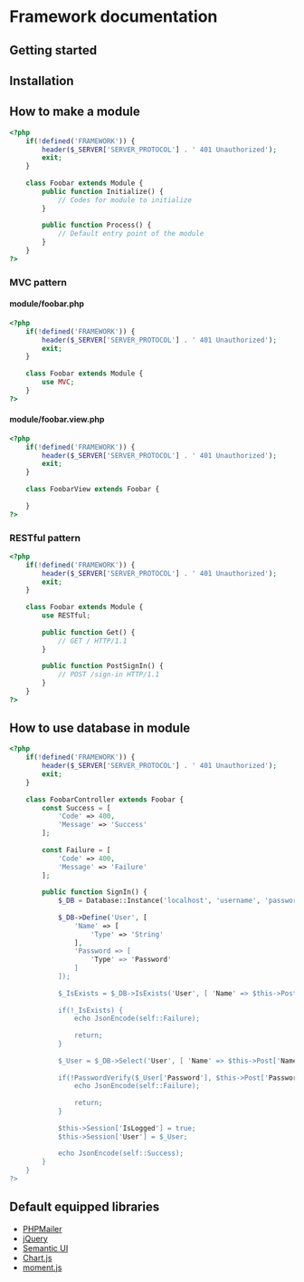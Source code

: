 # Framework documentation

## Getting started

## Installation

## How to make a module
```php
<?php
    if(!defined('FRAMEWORK')) {
        header($_SERVER['SERVER_PROTOCOL'] . ' 401 Unauthorized');
        exit;
    }
    
    class Foobar extends Module {
        public function Initialize() {
            // Codes for module to initialize
        }
        
        public function Process() {
            // Default entry point of the module
        }
    }
?>
```

### MVC pattern

#### module/foobar.php
```php
<?php
    if(!defined('FRAMEWORK')) {
        header($_SERVER['SERVER_PROTOCOL'] . ' 401 Unauthorized');
        exit;
    }
    
    class Foobar extends Module {
        use MVC;
    }
?>
```

#### module/foobar.view.php
```php
<?php
    if(!defined('FRAMEWORK')) {
        header($_SERVER['SERVER_PROTOCOL'] . ' 401 Unauthorized');
        exit;
    }
    
    class FoobarView extends Foobar {
        
    }
?>
```


### RESTful pattern
```php
<?php
    if(!defined('FRAMEWORK')) {
        header($_SERVER['SERVER_PROTOCOL'] . ' 401 Unauthorized');
        exit;
    }
    
    class Foobar extends Module {
        use RESTful;
        
        public function Get() {
            // GET / HTTP/1.1
        }
        
        public function PostSignIn() {
            // POST /sign-in HTTP/1.1
        }
    }
?>
```

## How to use database in module
```php
<?php
    if(!defined('FRAMEWORK')) {
        header($_SERVER['SERVER_PROTOCOL'] . ' 401 Unauthorized');
        exit;
    }
    
    class FoobarController extends Foobar {
        const Success = [
            'Code' => 400,
            'Message' => 'Success'
        ];
        
        const Failure = [
            'Code' => 400,
            'Message' => 'Failure'
        ];
        
        public function SignIn() {
            $_DB = Database::Instance('localhost', 'username', 'password', 'database');
            
            $_DB->Define('User', [
                'Name' => [
                    'Type' => 'String'
                ],
                'Password => [
                    'Type' => 'Password'
                ]
            ]);
            
            $_IsExists = $_DB->IsExists('User', [ 'Name' => $this->Post['Name'] ]);
            
            if(!_IsExists) {
                echo JsonEncode(self::Failure);
                
                return;
            }
            
            $_User = $_DB->Select('User', [ 'Name' => $this->Post['Name'] ]);
            
            if(!PasswordVerify($_User['Password'], $this->Post['Password'])) {
                echo JsonEncode(self::Failure);
                
                return;
            }
            
            $this->Session['IsLogged'] = true;
            $this->Session['User'] = $_User;
            
            echo JsonEncode(self::Success);
        }
    }
?>
```

## Default equipped libraries
- [PHPMailer](https://github.com/PHPMailer/PHPMailer)
- [jQuery](https://github.com/jquery/jquery)
- [Semantic UI](https://github.com/Semantic-Org/Semantic-UI)
- [Chart.js](https://github.com/nnnick/Chart.js)
- [moment.js](https://github.com/moment/moment)
